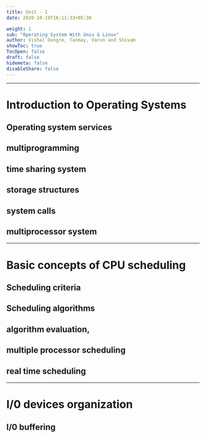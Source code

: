 ```yaml
---
title: Unit - 1
date: 2020-10-19T16:11:33+05:30

weight: 1
sub: "Operating System With Unix & Linux"
author: Vishal Dongre, Tanmay, Varun and Shivam
showToc: true
TocOpen: false
draft: false
hidemeta: false
disableShare: false
---
```


---

# Introduction to Operating Systems

## Operating system services

## multiprogramming

## time sharing system

## storage structures

## system calls

## multiprocessor system

---

# Basic concepts of CPU scheduling

## Scheduling criteria

## Scheduling algorithms

## algorithm evaluation,

## multiple processor scheduling

## real time scheduling

---

# I/0 devices organization

## I/0 buffering
